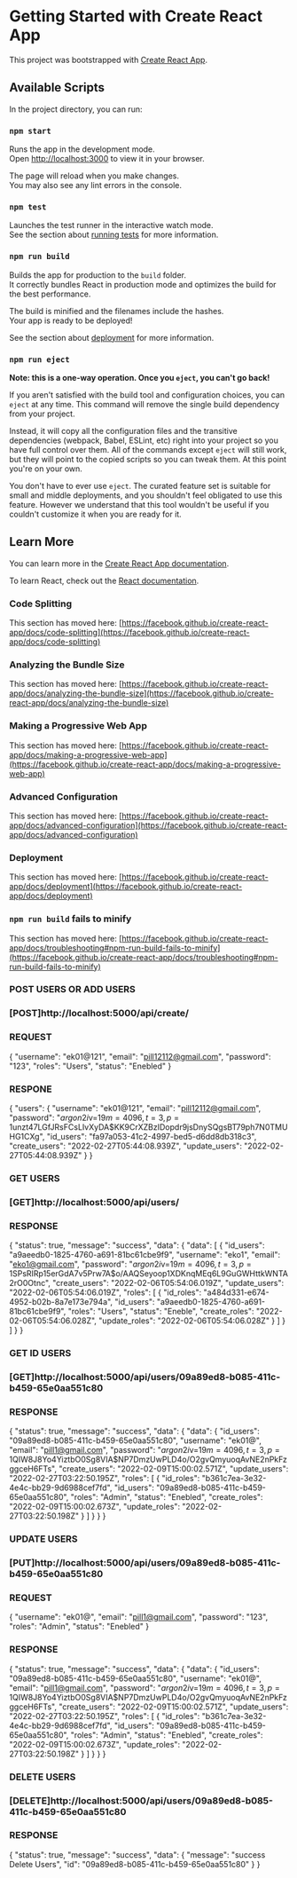 # Getting Started with Create React App

This project was bootstrapped with [Create React App](https://github.com/facebook/create-react-app).

## Available Scripts

In the project directory, you can run:

### `npm start`

Runs the app in the development mode.\
Open [http://localhost:3000](http://localhost:3000) to view it in your browser.

The page will reload when you make changes.\
You may also see any lint errors in the console.

### `npm test`

Launches the test runner in the interactive watch mode.\
See the section about [running tests](https://facebook.github.io/create-react-app/docs/running-tests) for more information.

### `npm run build`

Builds the app for production to the `build` folder.\
It correctly bundles React in production mode and optimizes the build for the best performance.

The build is minified and the filenames include the hashes.\
Your app is ready to be deployed!

See the section about [deployment](https://facebook.github.io/create-react-app/docs/deployment) for more information.

### `npm run eject`

**Note: this is a one-way operation. Once you `eject`, you can't go back!**

If you aren't satisfied with the build tool and configuration choices, you can `eject` at any time. This command will remove the single build dependency from your project.

Instead, it will copy all the configuration files and the transitive dependencies (webpack, Babel, ESLint, etc) right into your project so you have full control over them. All of the commands except `eject` will still work, but they will point to the copied scripts so you can tweak them. At this point you're on your own.

You don't have to ever use `eject`. The curated feature set is suitable for small and middle deployments, and you shouldn't feel obligated to use this feature. However we understand that this tool wouldn't be useful if you couldn't customize it when you are ready for it.

## Learn More

You can learn more in the [Create React App documentation](https://facebook.github.io/create-react-app/docs/getting-started).

To learn React, check out the [React documentation](https://reactjs.org/).

### Code Splitting

This section has moved here: [https://facebook.github.io/create-react-app/docs/code-splitting](https://facebook.github.io/create-react-app/docs/code-splitting)

### Analyzing the Bundle Size

This section has moved here: [https://facebook.github.io/create-react-app/docs/analyzing-the-bundle-size](https://facebook.github.io/create-react-app/docs/analyzing-the-bundle-size)

### Making a Progressive Web App

This section has moved here: [https://facebook.github.io/create-react-app/docs/making-a-progressive-web-app](https://facebook.github.io/create-react-app/docs/making-a-progressive-web-app)

### Advanced Configuration

This section has moved here: [https://facebook.github.io/create-react-app/docs/advanced-configuration](https://facebook.github.io/create-react-app/docs/advanced-configuration)

### Deployment

This section has moved here: [https://facebook.github.io/create-react-app/docs/deployment](https://facebook.github.io/create-react-app/docs/deployment)

### `npm run build` fails to minify

This section has moved here: [https://facebook.github.io/create-react-app/docs/troubleshooting#npm-run-build-fails-to-minify](https://facebook.github.io/create-react-app/docs/troubleshooting#npm-run-build-fails-to-minify)

### POST USERS OR ADD USERS

### [POST]http://localhost:5000/api/create/

### REQUEST

{
"username": "ek01@121",
"email": "pill12112@gmail.com",
"password": "123",
"roles": "Users",
"status": "Enebled"
}

### RESPONE

{
"users": {
"username": "ek01@121",
"email": "pill12112@gmail.com",
"password": "$argon2i$v=19$m=4096,t=3,p=1$unzt47LGfJRsFCsLIvXyDA$KK9CrXZBzIDopdr9jsDnySQgsBT79ph7N0TMUHG1CXg",
"id_users": "fa97a053-41c2-4997-bed5-d6dd8db318c3",
"create_users": "2022-02-27T05:44:08.939Z",
"update_users": "2022-02-27T05:44:08.939Z"
}
}

### GET USERS

### [GET]http://localhost:5000/api/users/

### RESPONSE

{
"status": true,
"message": "success",
"data": {
"data": [
{
"id_users": "a9aeedb0-1825-4760-a691-81bc61cbe9f9",
"username": "eko1",
"email": "eko1@gmail.com",
"password": "$argon2i$v=19$m=4096,t=3,p=1$SPsRIRp15erGdA7v5Prw7A$o/AAQSeyoop1XDKnqMEq6L9GuGWHttkWNTA2rO0Otnc",
"create_users": "2022-02-06T05:54:06.019Z",
"update_users": "2022-02-06T05:54:06.019Z",
"roles": [
{
"id_roles": "a484d331-e674-4952-b02b-8a7e173e794a",
"id_users": "a9aeedb0-1825-4760-a691-81bc61cbe9f9",
"roles": "Users",
"status": "Eneble",
"create_roles": "2022-02-06T05:54:06.028Z",
"update_roles": "2022-02-06T05:54:06.028Z"
}
]
}
]
}
}

### GET ID USERS

### [GET]http://localhost:5000/api/users/09a89ed8-b085-411c-b459-65e0aa551c80

### RESPONSE

{
"status": true,
"message": "success",
"data": {
"data": {
"id_users": "09a89ed8-b085-411c-b459-65e0aa551c80",
"username": "ek01@",
"email": "pill1@gmail.com",
"password": "$argon2i$v=19$m=4096,t=3,p=1$QIW8J8Yo4YiztbO0Sg8VIA$NP7DmzUwPLD4o/O2gvQmyuoqAvNE2nPkFzggceH6FTs",
"create_users": "2022-02-09T15:00:02.571Z",
"update_users": "2022-02-27T03:22:50.195Z",
"roles": [
{
"id_roles": "b361c7ea-3e32-4e4c-bb29-9d6988cef7fd",
"id_users": "09a89ed8-b085-411c-b459-65e0aa551c80",
"roles": "Admin",
"status": "Enebled",
"create_roles": "2022-02-09T15:00:02.673Z",
"update_roles": "2022-02-27T03:22:50.198Z"
}
]
}
}
}

### UPDATE USERS

### [PUT]http://localhost:5000/api/users/09a89ed8-b085-411c-b459-65e0aa551c80

### REQUEST

{
"username": "ek01@",
"email": "pill1@gmail.com",
"password": "123",
"roles": "Admin",
"status": "Enebled"
}

### RESPONSE

{
"status": true,
"message": "success",
"data": {
"data": {
"id_users": "09a89ed8-b085-411c-b459-65e0aa551c80",
"username": "ek01@",
"email": "pill1@gmail.com",
"password": "$argon2i$v=19$m=4096,t=3,p=1$QIW8J8Yo4YiztbO0Sg8VIA$NP7DmzUwPLD4o/O2gvQmyuoqAvNE2nPkFzggceH6FTs",
"create_users": "2022-02-09T15:00:02.571Z",
"update_users": "2022-02-27T03:22:50.195Z",
"roles": [
{
"id_roles": "b361c7ea-3e32-4e4c-bb29-9d6988cef7fd",
"id_users": "09a89ed8-b085-411c-b459-65e0aa551c80",
"roles": "Admin",
"status": "Enebled",
"create_roles": "2022-02-09T15:00:02.673Z",
"update_roles": "2022-02-27T03:22:50.198Z"
}
]
}
}
}

### DELETE USERS

### [DELETE]http://localhost:5000/api/users/09a89ed8-b085-411c-b459-65e0aa551c80

### RESPONSE

{
"status": true,
"message": "success",
"data": {
"message": "success Delete Users",
"id": "09a89ed8-b085-411c-b459-65e0aa551c80"
}
}
